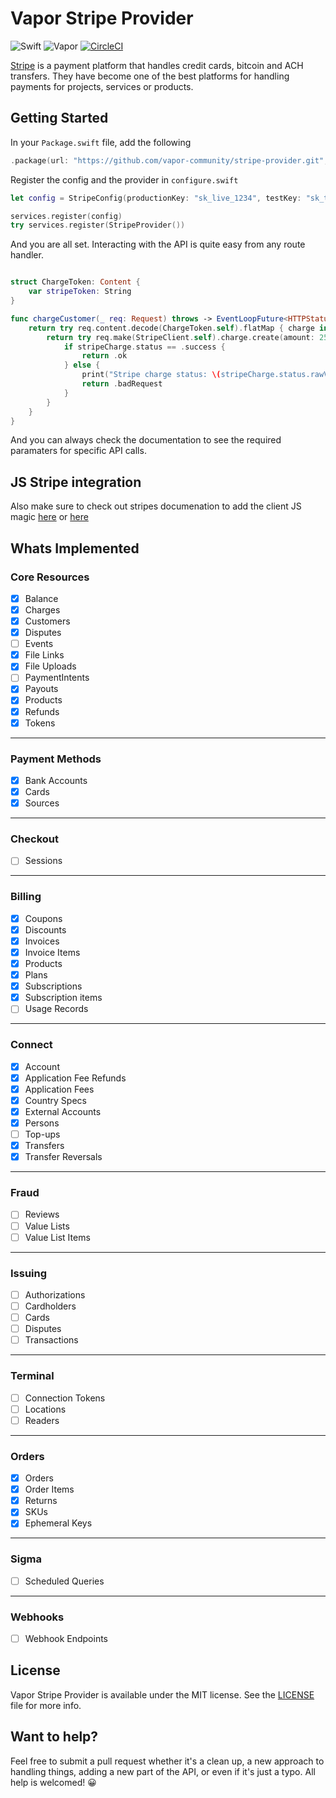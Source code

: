 # Vapor Stripe Provider

![Swift](http://img.shields.io/badge/swift-4.1-brightgreen.svg)
![Vapor](http://img.shields.io/badge/vapor-3.0-brightgreen.svg)
[![CircleCI](https://circleci.com/gh/vapor-community/stripe-provider.svg?style=svg)](https://circleci.com/gh/vapor-community/stripe-provider)

[Stripe][stripe_home] is a payment platform that handles credit cards, bitcoin and ACH transfers. They have become one of the best platforms for handling payments for projects, services or products.

## Getting Started
In your `Package.swift` file, add the following

~~~~swift
.package(url: "https://github.com/vapor-community/stripe-provider.git", from: "2.2.0")
~~~~

Register the config and the provider in `configure.swift`
~~~~swift
let config = StripeConfig(productionKey: "sk_live_1234", testKey: "sk_test_1234")

services.register(config)
try services.register(StripeProvider())
~~~~

And you are all set. Interacting with the API is quite easy from any route handler.
~~~~swift

struct ChargeToken: Content {
    var stripeToken: String
}

func chargeCustomer(_ req: Request) throws -> EventLoopFuture<HTTPStatus> {
    return try req.content.decode(ChargeToken.self).flatMap { charge in
        return try req.make(StripeClient.self).charge.create(amount: 2500, currency: .usd, source: charge.stripeToken).map { stripeCharge in
            if stripeCharge.status == .success {
                return .ok
            } else {
                print("Stripe charge status: \(stripeCharge.status.rawValue)")
                return .badRequest
            }
        }
    }
}
~~~~

And you can always check the documentation to see the required paramaters for specific API calls.

## JS Stripe integration

Also make sure to check out stripes documenation to add the client JS magic [here]( https://stripe.com/docs/checkout#integration-simple) or [here](https://stripe.com/docs/checkout#integration-custom)

## Whats Implemented

### Core Resources
* [x] Balance
* [x] Charges
* [x] Customers
* [x] Disputes  
* [ ] Events
* [x] File Links
* [x] File Uploads
* [ ] PaymentIntents
* [x] Payouts
* [x] Products
* [x] Refunds
* [x] Tokens
---
### Payment Methods
* [x] Bank Accounts
* [x] Cards
* [x] Sources
---
### Checkout
* [ ] Sessions
---
### Billing
* [x] Coupons
* [x] Discounts
* [x] Invoices
* [x] Invoice Items
* [x] Products
* [x] Plans
* [x] Subscriptions
* [x] Subscription items
* [ ] Usage Records
---
### Connect
* [x] Account
* [x] Application Fee Refunds
* [x] Application Fees
* [x] Country Specs
* [x] External Accounts
* [x] Persons
* [ ] Top-ups
* [x] Transfers
* [x] Transfer Reversals
---
### Fraud
* [ ] Reviews
* [ ] Value Lists
* [ ] Value List Items
---
### Issuing
* [ ] Authorizations
* [ ] Cardholders
* [ ] Cards
* [ ] Disputes
* [ ] Transactions
---
### Terminal
* [ ] Connection Tokens
* [ ] Locations
* [ ] Readers
---
### Orders
* [x] Orders
* [x] Order Items
* [x] Returns
* [x] SKUs
* [x] Ephemeral Keys
---
### Sigma
* [ ] Scheduled Queries
---
### Webhooks
* [ ] Webhook Endpoints

[stripe_home]: http://stripe.com "Stripe"
[stripe_api]: https://stripe.com/docs/api "Stripe API Endpoints"

## License

Vapor Stripe Provider is available under the MIT license. See the [LICENSE](LICENSE) file for more info.

## Want to help?
Feel free to submit a pull request whether it's a clean up, a new approach to handling things, adding a new part of the API, or even if it's just a typo. All help is welcomed! 😀
